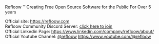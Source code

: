 Refloow ™ Creating Free Open Source Software for the Public For Over 5 years

Official site: https://refloow.com <br>
Refloow Community Discord Server: [click here to join](discord.gg/4enDY8yhuS) <br>
Official Linkedin Page: https://www.linkedin.com/company/refloow/about/ <br>
Official Youtube Channel: [@refloow](https://www.youtube.com/@refloow) https://www.youtube.com/@refloow
